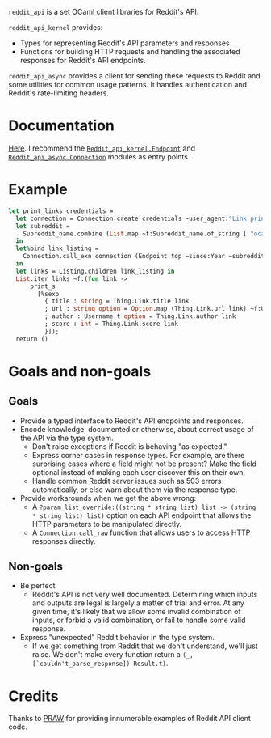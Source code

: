 `reddit_api` is a set OCaml client libraries for Reddit's API.

`reddit_api_kernel` provides:

* Types for representing Reddit's API parameters and responses
* Functions for building HTTP requests and handling the associated responses
  for Reddit's API endpoints.

`reddit_api_async` provides a client for sending these requests to Reddit and
some utilities for common usage patterns. It handles authentication and
Reddit's rate-limiting headers.

# Documentation

[Here](https://leviroth.github.io/ocaml-reddit-api/). I recommend the
[`Reddit_api_kernel.Endpoint`](https://leviroth.github.io/ocaml-reddit-api/reddit_api_kernel/Reddit_api_kernel/Endpoint/index.html)
and
[`Reddit_api_async.Connection`](https://leviroth.github.io/ocaml-reddit-api/reddit_api_async/Reddit_api_async/Connection/index.html)
modules as entry points.

# Example

```ocaml
let print_links credentials =
  let connection = Connection.create credentials ~user_agent:"Link printer" in
  let subreddit =
    Subreddit_name.combine (List.map ~f:Subreddit_name.of_string [ "ocaml"; "redditdev" ])
  in
  let%bind link_listing =
    Connection.call_exn connection (Endpoint.top ~since:Year ~subreddit ())
  in
  let links = Listing.children link_listing in
  List.iter links ~f:(fun link ->
      print_s
        [%sexp
          { title : string = Thing.Link.title link
          ; url : string option = Option.map (Thing.Link.url link) ~f:Uri.to_string
          ; author : Username.t option = Thing.Link.author link
          ; score : int = Thing.Link.score link
          }]);
  return ()
```

# Goals and non-goals

## Goals

- Provide a typed interface to Reddit's API endpoints and responses.
- Encode knowledge, documented or otherwise, about correct usage of the API via
  the type system.
  - Don't raise exceptions if Reddit is behaving "as expected."
  - Express corner cases in response types. For example, are there surprising
    cases where a field might not be present? Make the field optional instead
    of making each user discover this on their own.
  - Handle common Reddit server issues such as 503 errors automatically, or
    else warn about them via the response type.
- Provide workarounds when we get the above wrong:
  - A `?param_list_override:((string * string list) list -> (string * string
    list) list)` option on each API endpoint that allows the HTTP parameters to
    be manipulated directly.
  - A `Connection.call_raw` function that allows users to access HTTP responses
    directly.

## Non-goals

- Be perfect
  - Reddit's API is not very well documented.  Determining which inputs and
    outputs are legal is largely a matter of trial and error. At any given
    time, it's likely that we allow some invalid combination of inputs, or
    forbid a valid combination, or fail to handle some valid response.
- Express "unexpected" Reddit behavior in the type system.
  - If we get something from Reddit that we don't understand, we'll just raise.
    We don't make every function return a ``(_, [`couldn't_parse_response])
    Result.t)``.

# Credits

Thanks to [PRAW](https://github.com/praw-dev/praw/) for providing innumerable
examples of Reddit API client code.
